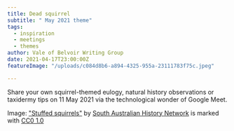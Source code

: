 ```yaml
---
title: Dead squirrel
subtitle: " May 2021 theme"
tags:
  - inspiration
  - meetings
  - themes
author: Vale of Belvoir Writing Group
date: 2021-04-17T23:00:00Z
featureImage: "/uploads/c084d8b6-a894-4325-955a-23111783f75c.jpeg"

---
```

Share your own squirrel-themed eulogy, natural history observations or taxidermy tips on 11 May 2021 via the technological wonder of Google Meet. 

Image: ["Stuffed squirrels"](https://www.flickr.com/photos/59809888@N06/6321126946) by [South Australian History Network](https://www.flickr.com/photos/59809888@N06) is marked with [CC0 1.0](https://creativecommons.org/licenses/cc0/1.0/?ref=ccsearch&atype=rich)
